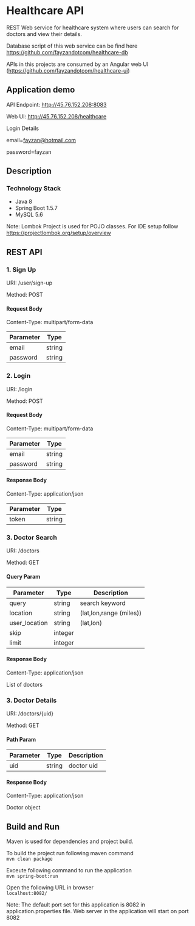 # Healthcare API

REST Web service for healthcare system where users can search for doctors and view their details.

Database script of this web service can be find here https://github.com/fayzandotcom/healthcare-db 

APIs in this projects are consumed by an Angular web UI (https://github.com/fayzandotcom/healthcare-ui)

## Application demo 

API Endpoint: http://45.76.152.208:8083

Web UI: http://45.76.152.208/healthcare

Login Details 

email=fayzan@hotmail.com

password=fayzan


## Description

### Technology Stack
- Java 8
- Spring Boot 1.5.7
- MySQL 5.6

Note: Lombok Project is used for POJO classes. For IDE setup follow https://projectlombok.org/setup/overview

## REST API

### 1. Sign Up
URI: /user/sign-up 

Method: POST

#### Request Body  

Content-Type: multipart/form-data

| Parameter     | Type    |
| -------------	|---------|
| email  	| string  |
| password	| string  |
 
 
### 2. Login
URI: /login 

Method: POST

#### Request Body  

Content-Type: multipart/form-data

| Parameter     | Type    |
| -------------	|---------|
| email  	| string  |
| password	| string  |
 
 #### Response Body
 
 Content-Type: application/json
 
| Parameter     | Type    |
| -------------	|---------|
| token  	| string  |

### 3. Doctor Search
URI: /doctors 

Method: GET

#### Query Param  

| Parameter     | Type    | Description |
| -------------	|---------| ------------|
| query  	| string  | search keyword	|
| location	| string  | (lat,lon,range (miles))	|
| user_location	| string  | (lat,lon)	|
| skip		| integer |		|
| limit		| integer |		|
 
#### Response Body
 
 Content-Type: application/json
 
 List of doctors
 
### 3. Doctor Details
URI: /doctors/{uid} 

Method: GET

#### Path Param  

| Parameter     | Type    | Description |
| -------------	|---------| ------------|
| uid	  	| string  | doctor uid	|
 
 #### Response Body
 
 Content-Type: application/json
 
 Doctor object


## Build and Run

Maven is used for dependencies and project build.

To build the project run following maven command   
`mvn clean package`  

Exceute following command to run the application  
`mvn spring-boot:run`  

Open the following URL in browser  
`localhost:8082/`  

Note: The default port set for this application is 8082 in application.properties file. Web server in the application will start on port 8082
